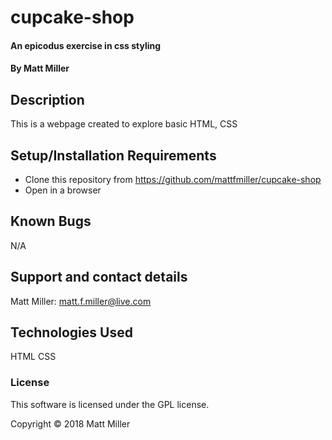 # cupcake-shop
#### An epicodus exercise in css styling

#### By Matt Miller

## Description

This is a webpage created to explore basic HTML, CSS

## Setup/Installation Requirements

* Clone this repository from https://github.com/mattfmiller/cupcake-shop
* Open in a browser

## Known Bugs

N/A

## Support and contact details

Matt Miller: matt.f.miller@live.com

## Technologies Used

HTML
CSS

### License

This software is licensed under the GPL license.

Copyright © 2018 Matt Miller

